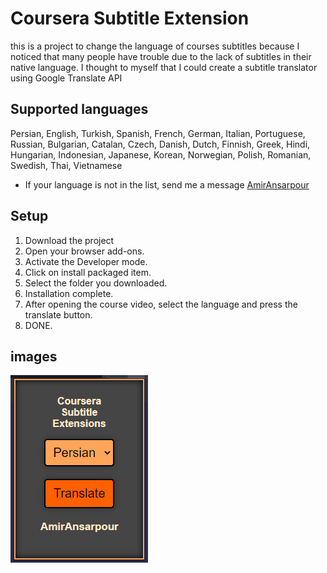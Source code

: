 # Coursera Subtitle Extension

this is a project to change the language of courses subtitles because I noticed that many people have trouble due to the lack of subtitles in their native language. I thought to myself that I could create a subtitle translator using Google Translate API

## Supported languages
Persian, English, Turkish, Spanish, French, German, Italian, Portuguese, Russian, Bulgarian, Catalan, Czech, Danish, Dutch, Finnish, Greek, Hindi, Hungarian, Indonesian, Japanese, Korean, Norwegian, Polish, Romanian, Swedish, Thai, Vietnamese
- If your language is not in the list, send me a message [AmirAnsarpour](https://t.me/AmirAnsarpour)

## Setup
1. Download the project
2. Open your browser add-ons.
3. Activate the Developer mode.
4. Click on install packaged item.
5. Select the folder you downloaded.
6. Installation complete.
7. After opening the course video, select the language and press the translate button.
8. DONE.

## images

![](images/Extension)
